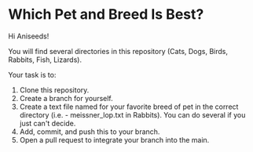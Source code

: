 # Which Pet and Breed Is Best?

Hi Aniseeds!

You will find several directories in this repository (Cats, Dogs, Birds, Rabbits, Fish, Lizards).

Your task is to:
 1. Clone this repository.
 2. Create a branch for yourself.
 3. Create a text file named for your favorite breed of pet in the correct directory (i.e. - meissner_lop.txt in Rabbits). You can do several if you just can't decide.
 4. Add, commit, and push this to your branch.
 5. Open a pull request to integrate your branch into the main.
